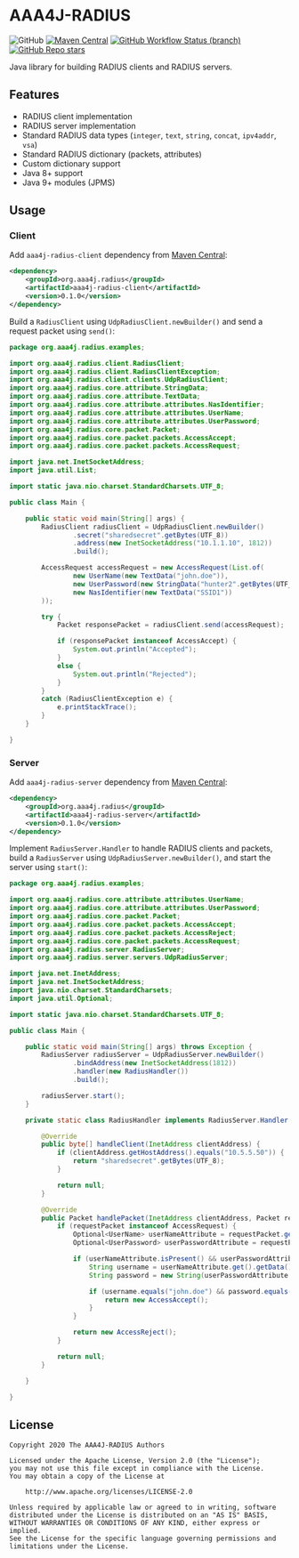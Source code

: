 # AAA4J-RADIUS

![GitHub](https://img.shields.io/github/license/aaa4j/aaa4j-radius)
[![Maven Central](https://img.shields.io/maven-central/v/org.aaa4j.radius/aaa4j-radius)](https://search.maven.org/search?q=org.aaa4j.radius)
[![GitHub Workflow Status (branch)](https://img.shields.io/github/workflow/status/aaa4j/aaa4j-radius/Build/master)](https://github.com/aaa4j/aaa4j-radius/actions?query=workflow%3ABuild+branch%3Amaster)
[![GitHub Repo stars](https://img.shields.io/github/stars/aaa4j/aaa4j-radius)](https://github.com/aaa4j/aaa4j-radius)

Java library for building RADIUS clients and RADIUS servers.

## Features

* RADIUS client implementation
* RADIUS server implementation
* Standard RADIUS data types (`integer`, `text`, `string`, `concat`, `ipv4addr`, `vsa`)
* Standard RADIUS dictionary (packets, attributes)
* Custom dictionary support
* Java 8+ support
* Java 9+ modules (JPMS)

## Usage

### Client

Add `aaa4j-radius-client` dependency from [Maven Central](https://search.maven.org/artifact/org.aaa4j.radius/aaa4j-radius-client/0.1.0/jar):

```xml
<dependency>
    <groupId>org.aaa4j.radius</groupId>
    <artifactId>aaa4j-radius-client</artifactId>
    <version>0.1.0</version>
</dependency>
```

Build a `RadiusClient` using `UdpRadiusClient.newBuilder()` and send a request packet using `send()`:

```java
package org.aaa4j.radius.examples;

import org.aaa4j.radius.client.RadiusClient;
import org.aaa4j.radius.client.RadiusClientException;
import org.aaa4j.radius.client.clients.UdpRadiusClient;
import org.aaa4j.radius.core.attribute.StringData;
import org.aaa4j.radius.core.attribute.TextData;
import org.aaa4j.radius.core.attribute.attributes.NasIdentifier;
import org.aaa4j.radius.core.attribute.attributes.UserName;
import org.aaa4j.radius.core.attribute.attributes.UserPassword;
import org.aaa4j.radius.core.packet.Packet;
import org.aaa4j.radius.core.packet.packets.AccessAccept;
import org.aaa4j.radius.core.packet.packets.AccessRequest;

import java.net.InetSocketAddress;
import java.util.List;

import static java.nio.charset.StandardCharsets.UTF_8;

public class Main {

    public static void main(String[] args) {
        RadiusClient radiusClient = UdpRadiusClient.newBuilder()
                .secret("sharedsecret".getBytes(UTF_8))
                .address(new InetSocketAddress("10.1.1.10", 1812))
                .build();

        AccessRequest accessRequest = new AccessRequest(List.of(
                new UserName(new TextData("john.doe")),
                new UserPassword(new StringData("hunter2".getBytes(UTF_8))),
                new NasIdentifier(new TextData("SSID1"))
        ));

        try {
            Packet responsePacket = radiusClient.send(accessRequest);

            if (responsePacket instanceof AccessAccept) {
                System.out.println("Accepted");
            }
            else {
                System.out.println("Rejected");
            }
        }
        catch (RadiusClientException e) {
            e.printStackTrace();
        }
    }

}
```

### Server

Add `aaa4j-radius-server` dependency  from [Maven Central](https://search.maven.org/artifact/org.aaa4j.radius/aaa4j-radius-server/0.1.0/jar):

```xml
<dependency>
    <groupId>org.aaa4j.radius</groupId>
    <artifactId>aaa4j-radius-server</artifactId>
    <version>0.1.0</version>
</dependency>
```

Implement `RadiusServer.Handler` to handle RADIUS clients and packets, build a `RadiusServer` using `UdpRadiusServer.newBuilder()`, and start the server using `start()`:

```java
package org.aaa4j.radius.examples;

import org.aaa4j.radius.core.attribute.attributes.UserName;
import org.aaa4j.radius.core.attribute.attributes.UserPassword;
import org.aaa4j.radius.core.packet.Packet;
import org.aaa4j.radius.core.packet.packets.AccessAccept;
import org.aaa4j.radius.core.packet.packets.AccessReject;
import org.aaa4j.radius.core.packet.packets.AccessRequest;
import org.aaa4j.radius.server.RadiusServer;
import org.aaa4j.radius.server.servers.UdpRadiusServer;

import java.net.InetAddress;
import java.net.InetSocketAddress;
import java.nio.charset.StandardCharsets;
import java.util.Optional;

import static java.nio.charset.StandardCharsets.UTF_8;

public class Main {

    public static void main(String[] args) throws Exception {
        RadiusServer radiusServer = UdpRadiusServer.newBuilder()
                .bindAddress(new InetSocketAddress(1812))
                .handler(new RadiusHandler())
                .build();

        radiusServer.start();
    }

    private static class RadiusHandler implements RadiusServer.Handler {

        @Override
        public byte[] handleClient(InetAddress clientAddress) {
            if (clientAddress.getHostAddress().equals("10.5.5.50")) {
                return "sharedsecret".getBytes(UTF_8);
            }

            return null;
        }

        @Override
        public Packet handlePacket(InetAddress clientAddress, Packet requestPacket) {
            if (requestPacket instanceof AccessRequest) {
                Optional<UserName> userNameAttribute = requestPacket.getAttribute(UserName.class);
                Optional<UserPassword> userPasswordAttribute = requestPacket.getAttribute(UserPassword.class);

                if (userNameAttribute.isPresent() && userPasswordAttribute.isPresent()) {
                    String username = userNameAttribute.get().getData().getValue();
                    String password = new String(userPasswordAttribute.get().getData().getValue(), UTF_8);

                    if (username.equals("john.doe") && password.equals("hunter2")) {
                        return new AccessAccept();
                    }
                }

                return new AccessReject();
            }

            return null;
        }

    }

}
```

## License

```
Copyright 2020 The AAA4J-RADIUS Authors

Licensed under the Apache License, Version 2.0 (the "License");
you may not use this file except in compliance with the License.
You may obtain a copy of the License at

    http://www.apache.org/licenses/LICENSE-2.0

Unless required by applicable law or agreed to in writing, software
distributed under the License is distributed on an "AS IS" BASIS,
WITHOUT WARRANTIES OR CONDITIONS OF ANY KIND, either express or implied.
See the License for the specific language governing permissions and
limitations under the License.
```
